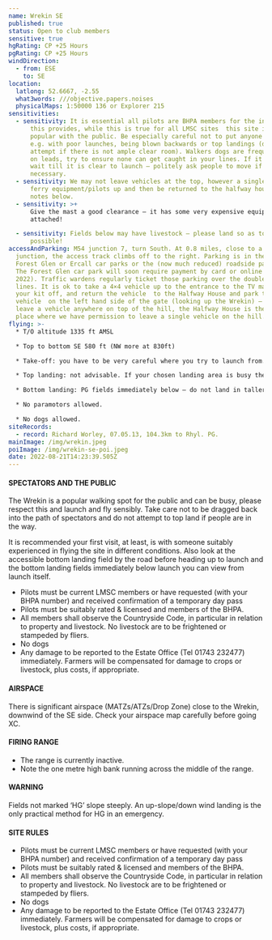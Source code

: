 ```yaml
---
name: Wrekin SE
published: true
status: Open to club members
sensitive: true
hgRating: CP +25 Hours
pgRating: CP +25 Hours
windDirection:
  - from: ESE
    to: SE
location:
  latlong: 52.6667, -2.55
  what3words: ///objective.papers.noises
  physicalMaps: 1:50000 136 or Explorer 215
sensitivities:
  - sensitivity: It is essential all pilots are BHPA members for the insurance cover
      this provides, while this is true for all LMSC sites  this site is very
      popular with the public. Be especially careful not to put anyone at risk
      e.g. with poor launches, being blown backwards or top landings (do not
      attempt if there is not ample clear room). Walkers dogs are frequently not
      on leads, try to ensure none can get caught in your lines. If it is busy
      wait till it is clear to launch – politely ask people to move if
      necessary.
  - sensitivity: We may not leave vehicles at the top, however a single 4×4 may
      ferry equipment/pilots up and then be returned to the halfway house – see
      notes below.
  - sensitivity: >+
      Give the mast a good clearance – it has some very expensive equipment
      attached!

  - sensitivity: Fields below may have livestock – please land so as to avoid where
      possible!
accessAndParking: M54 junction 7, turn South. At 0.8 miles, close to a ‘T’
  junction, the access track climbs off to the right. Parking is in the Wrekin
  Forest Glen or Ercall car parks or the (now much reduced) roadside parking.
  The Forest Glen car park will soon require payment by card or online (due May
  2022). Traffic wardens regularly ticket those parking over the double yellow
  lines. It is ok to take a 4×4 vehicle up to the entrance to the TV mast,  drop
  your kit off, and return the vehicle  to the Halfway House and park the said
  vehicle  on the left hand side of the gate (looking up the Wrekin) – do not
  leave a vehicle anywhere on top of the hill, the Halfway House is the ONLY
  place where we have permission to leave a single vehicle on the hill.
flying: >-
  * T/O altitude 1335 ft AMSL

  * Top to bottom SE 580 ft (NW more at 830ft)

  * Take-off: you have to be very careful where you try to launch from. It is possible to launch from the very top by the trig point, but not advisable in most conditions due to the rocks in front. Often better to go west about 150 metres just before the next set of huge rocks with a small bowl depression in the ground before them, with enough room to layout maybe 2 or 3 wings at most; here you’ll be further away from where walkers congregate too. No launch spot is easy – ensure you assess well, are capable and prepare thoroughly. Be careful the wind on launch is true of the real direction.

  * Top landing: not advisable. If your chosen landing area is busy then rather keep soaring or bottom land – its not acceptable to yell to people to move out of your way in preparing to top land nor to land close to members of the public.

  * Bottom landing: PG fields immediately below – do not land in taller mowing grass. If unsure, check with the farmer before flying. PG/HG field near tar road – watch for power lines and trees.

  * No paramotors allowed.

  * No dogs allowed.
siteRecords:
  - record: Richard Worley, 07.05.13, 104.3km to Rhyl. PG.
mainImage: /img/wrekin.jpeg
poiImage: /img/wrekin-se-poi.jpeg
date: 2022-08-21T14:23:39.505Z
---
```

#### SPECTATORS AND THE PUBLIC

The Wrekin is a popular walking spot for the public and can be busy, please respect this and launch and fly sensibly. Take care not to be dragged back into the path of spectators and do not attempt to top land if people are in the way.

It is recommended your first visit, at least, is with someone suitably experienced in flying the site in different conditions. Also look at the accessible bottom landing field by the road before heading up to launch and the bottom landing fields immediately below launch you can view from launch itself.

* Pilots must be current LMSC members or have requested (with your BHPA number) and received confirmation of a temporary day pass
* Pilots must be suitably rated & licensed and members of the BHPA.
* All members shall observe the Countryside Code, in particular in relation to property and livestock. No livestock are to be frightened or stampeded by fliers.
* No dogs
* Any damage to be reported to the Estate Office (Tel 01743 232477) immediately. Farmers will be compensated for damage to crops or livestock, plus costs, if appropriate.

#### AIRSPACE

There is significant airspace (MATZs/ATZs/Drop Zone) close to the Wrekin, downwind of the SE side. Check your airspace map carefully before going XC.

#### FIRING RANGE

* The range is currently inactive.
* Note the one metre high bank running across the middle of the range.

#### WARNING

Fields not marked ‘HG’ slope steeply. An up-slope/down wind landing is the only practical method for HG in an emergency.

#### SITE RULES

* Pilots must be current LMSC members or have requested (with your BHPA number) and received confirmation of a temporary day pass
* Pilots must be suitably rated & licensed and members of the BHPA.
* All members shall observe the Countryside Code, in particular in relation to property and livestock. No livestock are to be frightened or stampeded by fliers.
* No dogs
* Any damage to be reported to the Estate Office (Tel 01743 232477) immediately. Farmers will be compensated for damage to crops or livestock, plus costs, if appropriate.